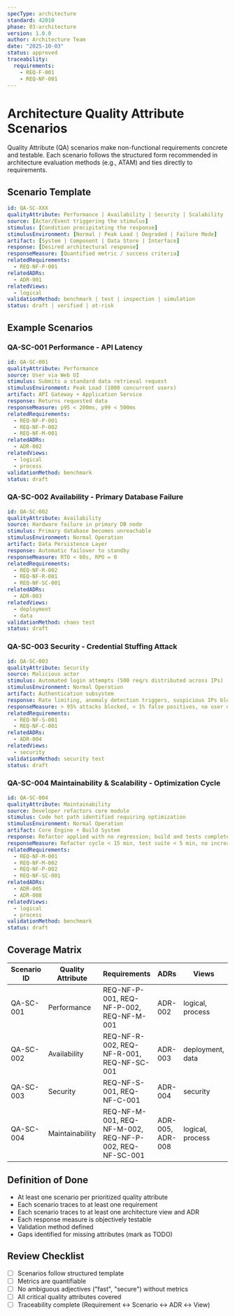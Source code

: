 ```yaml
---
specType: architecture
standard: 42010
phase: 03-architecture
version: 1.0.0
author: Architecture Team
date: "2025-10-03"
status: approved
traceability:
  requirements:
    - REQ-F-001
    - REQ-NF-001
---
```


# Architecture Quality Attribute Scenarios

Quality Attribute (QA) scenarios make non-functional requirements concrete and testable. Each scenario follows the structured form recommended in architecture evaluation methods (e.g., ATAM) and ties directly to requirements.

## Scenario Template
```yaml
id: QA-SC-XXX
qualityAttribute: Performance | Availability | Security | Scalability | Maintainability | Reliability | Usability | Portability
source: [Actor/Event triggering the stimulus]
stimulus: [Condition precipitating the response]
stimulusEnvironment: [Normal | Peak Load | Degraded | Failure Mode]
artifact: [System | Component | Data Store | Interface]
response: [Desired architectural response]
responseMeasure: [Quantified metric / success criteria]
relatedRequirements:
  - REQ-NF-P-001
relatedADRs:
  - ADR-001
relatedViews:
  - logical
validationMethod: benchmark | test | inspection | simulation
status: draft | verified | at-risk
```

## Example Scenarios

### QA-SC-001 Performance - API Latency
```yaml
id: QA-SC-001
qualityAttribute: Performance
source: User via Web UI
stimulus: Submits a standard data retrieval request
stimulusEnvironment: Peak Load (1000 concurrent users)
artifact: API Gateway + Application Service
response: Returns requested data
responseMeasure: p95 < 200ms, p99 < 500ms
relatedRequirements:
  - REQ-NF-P-001
  - REQ-NF-P-002
  - REQ-NF-M-001
relatedADRs:
  - ADR-002
relatedViews:
  - logical
  - process
validationMethod: benchmark
status: draft
```

### QA-SC-002 Availability - Primary Database Failure
```yaml
id: QA-SC-002
qualityAttribute: Availability
source: Hardware failure in primary DB node
stimulus: Primary database becomes unreachable
stimulusEnvironment: Normal Operation
artifact: Data Persistence Layer
response: Automatic failover to standby
responseMeasure: RTO < 60s, RPO = 0
relatedRequirements:
  - REQ-NF-R-002
  - REQ-NF-R-001
  - REQ-NF-SC-001
relatedADRs:
  - ADR-003
relatedViews:
  - deployment
  - data
validationMethod: chaos test
status: draft
```

### QA-SC-003 Security - Credential Stuffing Attack
```yaml
id: QA-SC-003
qualityAttribute: Security
source: Malicious actor
stimulus: Automated login attempts (500 req/s distributed across IPs)
stimulusEnvironment: Normal Operation
artifact: Authentication subsystem
response: Rate limiting, anomaly detection triggers, suspicious IPs blocked
responseMeasure: > 95% attacks blocked, < 1% false positives, no user data compromised
relatedRequirements:
  - REQ-NF-S-001
  - REQ-NF-C-001
relatedADRs:
  - ADR-004
relatedViews:
  - security
validationMethod: security test
status: draft
```

### QA-SC-004 Maintainability & Scalability - Optimization Cycle
```yaml
id: QA-SC-004
qualityAttribute: Maintainability
source: Developer refactors core module
stimulus: Code hot path identified requiring optimization
stimulusEnvironment: Normal Operation
artifact: Core Engine + Build System
response: Refactor applied with no regression; build and tests complete under target time, memory stable
responseMeasure: Refactor cycle < 15 min, test suite < 5 min, no increase in memory footprint
relatedRequirements:
  - REQ-NF-M-001
  - REQ-NF-M-002
  - REQ-NF-P-002
  - REQ-NF-SC-001
relatedADRs:
  - ADR-005
  - ADR-008
relatedViews:
  - logical
  - process
validationMethod: benchmark
status: draft
```

## Coverage Matrix

| Scenario ID | Quality Attribute | Requirements | ADRs | Views | Validation Method | Status |
|-------------|-------------------|--------------|------|-------|-------------------|--------|
| QA-SC-001 | Performance | REQ-NF-P-001, REQ-NF-P-002, REQ-NF-M-001 | ADR-002 | logical, process | benchmark | draft |
| QA-SC-002 | Availability | REQ-NF-R-002, REQ-NF-R-001, REQ-NF-SC-001 | ADR-003 | deployment, data | chaos test | draft |
| QA-SC-003 | Security | REQ-NF-S-001, REQ-NF-C-001 | ADR-004 | security | security test | draft |
| QA-SC-004 | Maintainability | REQ-NF-M-001, REQ-NF-M-002, REQ-NF-P-002, REQ-NF-SC-001 | ADR-005, ADR-008 | logical, process | benchmark | draft |

## Definition of Done

- At least one scenario per prioritized quality attribute
- Each scenario traces to at least one requirement
- Each scenario traces to at least one architecture view and ADR
- Each response measure is objectively testable
- Validation method defined
- Gaps identified for missing attributes (mark as TODO)

## Review Checklist

- [ ] Scenarios follow structured template
- [ ] Metrics are quantifiable
- [ ] No ambiguous adjectives ("fast", "secure") without metrics
- [ ] All critical quality attributes covered
- [ ] Traceability complete (Requirement ↔ Scenario ↔ ADR ↔ View)
